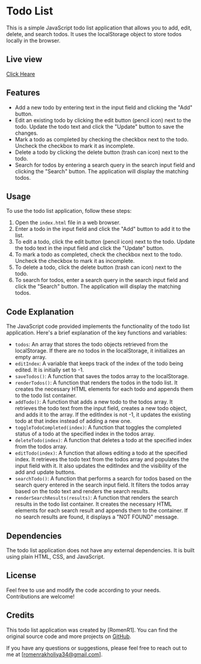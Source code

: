 # Todo List

This is a simple JavaScript todo list application that allows you to add, edit, delete, and search todos. It uses the localStorage object to store todos locally in the browser.

## Live view
[Click Heare](https://codepen.io/romenrakholiya/pen/zYMEdoL)

## Features

- Add a new todo by entering text in the input field and clicking the "Add" button.
- Edit an existing todo by clicking the edit button (pencil icon) next to the todo. Update the todo text and click the "Update" button to save the changes.
- Mark a todo as completed by checking the checkbox next to the todo. Uncheck the checkbox to mark it as incomplete.
- Delete a todo by clicking the delete button (trash can icon) next to the todo.
- Search for todos by entering a search query in the search input field and clicking the "Search" button. The application will display the matching todos.

## Usage

To use the todo list application, follow these steps:

1. Open the `index.html` file in a web browser.
2. Enter a todo in the input field and click the "Add" button to add it to the list.
3. To edit a todo, click the edit button (pencil icon) next to the todo. Update the todo text in the input field and click the "Update" button.
4. To mark a todo as completed, check the checkbox next to the todo. Uncheck the checkbox to mark it as incomplete.
5. To delete a todo, click the delete button (trash can icon) next to the todo.
6. To search for todos, enter a search query in the search input field and click the "Search" button. The application will display the matching todos.

## Code Explanation

The JavaScript code provided implements the functionality of the todo list application. Here's a brief explanation of the key functions and variables:

- `todos`: An array that stores the todo objects retrieved from the localStorage. If there are no todos in the localStorage, it initializes an empty array.
- `editIndex`: A variable that keeps track of the index of the todo being edited. It is initially set to -1.
- `saveTodos()`: A function that saves the todos array to the localStorage.
- `renderTodos()`: A function that renders the todos in the todo list. It creates the necessary HTML elements for each todo and appends them to the todo list container.
- `addTodo()`: A function that adds a new todo to the todos array. It retrieves the todo text from the input field, creates a new todo object, and adds it to the array. If the editIndex is not -1, it updates the existing todo at that index instead of adding a new one.
- `toggleTodoCompleted(index)`: A function that toggles the completed status of a todo at the specified index in the todos array.
- `deleteTodo(index)`: A function that deletes a todo at the specified index from the todos array.
- `editTodo(index)`: A function that allows editing a todo at the specified index. It retrieves the todo text from the todos array and populates the input field with it. It also updates the editIndex and the visibility of the add and update buttons.
- `searchTodo()`: A function that performs a search for todos based on the search query entered in the search input field. It filters the todos array based on the todo text and renders the search results.
- `renderSearchResults(results)`: A function that renders the search results in the todo list container. It creates the necessary HTML elements for each search result and appends them to the container. If no search results are found, it displays a "NOT FOUND" message.

## Dependencies

The todo list application does not have any external dependencies. It is built using plain HTML, CSS, and JavaScript.

## License

Feel free to use and modify the code according to your needs. Contributions are welcome!

## Credits

This todo list application was created by [RomenR1]. You can find the original source code and more projects on [GitHub](https://github.com/RomenR1).

If you have any questions or suggestions, please feel free to reach out to me at [romenrakholiya34@gmail.com].

